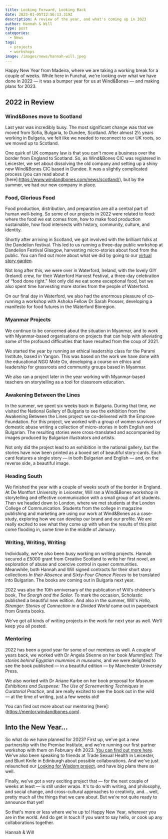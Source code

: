 ```yaml
---
title: Looking Forward, Looking Back
date: 2023-01-05T12:56:13.319Z
description: A review of the year, and what's coming up in 2023
author: Hannah & Will
type: post
categories:
  - News
tags:
  - projects
  - workshops
image: /images/news/hannah-will.jpeg
---
```


H﻿appy New Year from Madeira, where we are taking a working break for a couple of weeks. While here in Funchal, we're looking over what we have done in 2022 — it was a bumper year for us at Wind&Bones — and making plans for 2023.

## 2﻿022 in Review

### Wind&Bones move to Scotland

L﻿ast year was incredibly busy. The most significant change was that we moved from Sofia, Bulgaria, to Dundee, Scotland. After almost 2½ years working in Bulgaria, we felt like we needed to reconnect to our UK roots, so we moved up to Scotland. 

One quirk of UK company law is that you can't move a business over the border from England to Scotland. So, as Wind&Bones CIC was registered in Leicester, we set about dissolving the old company and setting up a shiny new Wind&Bones CIC based in Dundee. It was a slightly complicated process (you can read about it [here]:https://www.windandbones.com/news/scotland/), but by the summer, we had our new company in place.

### Food, Glorious Food

Food production, distribution, and preparation are all a central part of human well-being. So some of our projects in 2022 were related to food: where the food we eat comes from, how to make food production sustainable, how food intersects with history, community, culture, and identity.

Shortly after arriving in Scotland, we got involved with the brilliant folks at the Dandelion festival. This led to us running a three-day public workshop at Dandelion Festival Glasgow, harvesting micro-stories about food from the public. You can find out more about what we did by going to our [virtual story garden](https://dandelion.windandbones.com). 

Not long after this, we were over in Waterford, Ireland, with the lovely GIY (Ireland) crew, for their Waterford Harvest Festival, a three-day celebration of “food done right.” Not only did we eat some exceptional food, but we also spent time harvesting more stories from the people of Waterford. 

On our final day in Waterford, we also had the enormous pleasure of co-running a workshop with Ashoka Fellow Dr Sarah Prosser, developing a manifesto for food futures in the Waterford Bioregion. 

### Myanmar Projects

We continue to be concerned about the situation in Myanmar, and to work with Myanmar-based organisations on projects that can help with alleviating some of the profound difficulties that have resulted from the coup of 2021.

We started the year by running an ethical leadership class for the Parami Institute, based in Yangon. This was based on the work we have done with the educational NGO Mote Oo, developing a course on ethics and leadership for grassroots and community groups based in Myanmar.

We also ran a project later in the year working with Myanmar-based teachers on storytelling as a tool for classroom education. 

### Awakening Between the Lines

In the summer, we spent six weeks back in Bulgaria. During that time, we visited the National Gallery of Bulgaria to see the exhibition from the Awakening Between the Lines project we co-delivered with the Emprove Foundation. For this project, we worked with a group of women survivors of domestic abuse writing a collection of micro-stories in both English and Bulgarian. The resulting stories were cross-translated and accompanied by images produced by Bulgarian illustrators and artists.

Not only did the project lead to an exhibition in the national gallery, but the stories have now been printed as a boxed set of beautiful story-cards. Each card features a single story — in both Bulgarian and English — and, on the reverse side, a beautiful image.

### Heading South

We finished the year with a couple of weeks south of the border in England. At De Montfort University in Leicester, Will ran a Wind&Bones workshop in storytelling and effective communication with a small group of art students. Then we headed down to London, where we met students at the London College of Communication. Students from the college in magazine publishing and marketing are using our work at Wind&Bones as a case-study, exploring how we can develop our brand and our profile. We are really excited to see what they come up with when the results of this pilot come flooding in, some time in the middle of January.

### Writing, Writing, Writing

Individually, we've also been busy working on writing projects. Hannah secured a £5000 grant from Creative Scotland to write her first novel, an exploration of abuse and coercive control in queer communities. Meanwhile, both Hannah and Will signed contracts for their short story collections *In their Absence* and *Sixty-Four Chance Pieces* to be translated into Bulgarian. The books are coming out in Bulgaria next year.

2022 was also the 10th anniversary of the publication of Will's children's book, *The Snorgh and the Sailor.* To mark the occasion, Scholastic published a beautiful new edition. And also in the summer, Will's *Hello, Stranger: Stories of Connection in a Divided World* came out in paperback from Granta books.

We've got all kinds of writing projects in the work for next year as well. We'll keep you all posted.

### Mentoring

2022 has been a good year for some of our mentees as well. A couple of years back, we worked with Dr Angela Stienne on her book *Mummified: The stories behind Egyptian mummies in museums*, and we were delighted to see the book published — in a beautiful edition — by Manchester University Press.

We also worked with Dr  Ariane Karbe on her book proposal for *Museum Exhibitions and Suspense: The Use of Screenwriting Techniques in Curatorial Practice*, and are really excited to see the book out in the wild — at the time of writing, just a few weeks old!

You can find out more about our mentoring [here]:(https://mentor.windandbones.com).

## Into the New Year...

So what do we have planned for 2023? First up, we've got a new partnership with the Premise Institute, and we're running our first partner workshop with them on February 4th 2023. [You can find out more here](https://www.premiseinstitute.com/courses/p/hellostranger). We've also been speaking to friends at Trade Sexual Health in Leicester, and Blunt Knife in Edinburgh about possible collaborations. And we've just relaunched our [Looking for Wisdom project](https://www.lookingforwisdom.com), and have big plans there as well.

Finally, we've got a very exciting project that — for the next couple of weeks at least — is still under wraps. It's to do with writing, and philosophy, and social change, and cross-cultural approaches to creativity, and… well, pretty much all the things that we care about. But we're not quite ready to announce that yet!

So that's more or less where we're up to! Happy New Year, wherever you are in the world. And do get in touch if you want to say hello, or cook up any collaborations together.

Hannah & Will